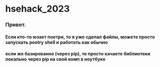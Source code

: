 # hsehack_2023


### Привет.

#### Если кто-то юзает поетри, то я уже сделал файлы, можете просто запускать poetry shell и работать как обычно

#### если же базированно (через pip), то просто качаете библиотеки локально через pip на свой комп в ноутбуке